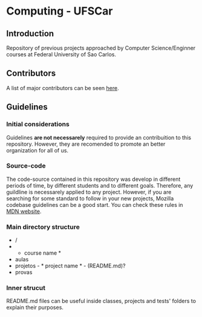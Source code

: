 ﻿# Computing - UFSCar

## Introduction

Repository of previous projects approached by Computer Science/Enginner courses at Federal University of Sao Carlos.

## Contributors

A list of major contributors can be seen [here](https://github.com/lucasdavid/COMP_UFSCAR/graphs/contributors).

## Guidelines

### Initial considerations

Guidelines **are not necessarely** required to provide an contribuition to this repository. However, they are recomended to promote an better organization for all of us.

### Source-code

The code-source contained in this repository was develop in different periods of time, by different students and to different goals. Therefore, any guildline is necessarely applied to any project. However, if you are searching for some standard to follow in your new projects, Mozilla codebase guidelines can be a good start. You can check these rules in [MDN website](https://developer.mozilla.org/en-US/docs/Developer_Guide/Coding_Style).

### Main directory structure

 - /
  -  * course name * 
   - aulas
   - projetos
    - * project name *
    - (README.md)?
   - provas

### Inner strucut

README.md files can be useful inside classes, projects and tests' folders to explain their purposes.
